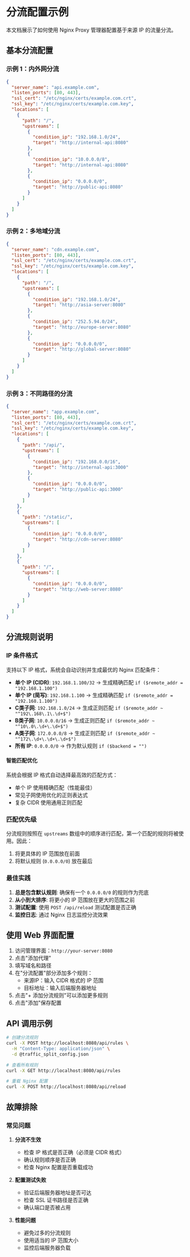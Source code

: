 # 分流配置示例

本文档展示了如何使用 Nginx Proxy 管理器配置基于来源 IP 的流量分流。

## 基本分流配置

### 示例 1：内外网分流

```json
{
  "server_name": "api.example.com",
  "listen_ports": [80, 443],
  "ssl_cert": "/etc/nginx/certs/example.com.crt",
  "ssl_key": "/etc/nginx/certs/example.com.key",
  "locations": [
    {
      "path": "/",
      "upstreams": [
        {
          "condition_ip": "192.168.1.0/24",
          "target": "http://internal-api:8080"
        },
        {
          "condition_ip": "10.0.0.0/8",
          "target": "http://internal-api:8080"
        },
        {
          "condition_ip": "0.0.0.0/0",
          "target": "http://public-api:8080"
        }
      ]
    }
  ]
}
```

### 示例 2：多地域分流

```json
{
  "server_name": "cdn.example.com",
  "listen_ports": [80, 443],
  "ssl_cert": "/etc/nginx/certs/example.com.crt",
  "ssl_key": "/etc/nginx/certs/example.com.key",
  "locations": [
    {
      "path": "/",
      "upstreams": [
        {
          "condition_ip": "192.168.1.0/24",
          "target": "http://asia-server:8080"
        },
        {
          "condition_ip": "252.5.94.0/24",
          "target": "http://europe-server:8080"
        },
        {
          "condition_ip": "0.0.0.0/0",
          "target": "http://global-server:8080"
        }
      ]
    }
  ]
}
```

### 示例 3：不同路径的分流

```json
{
  "server_name": "app.example.com",
  "listen_ports": [80, 443],
  "ssl_cert": "/etc/nginx/certs/example.com.crt",
  "ssl_key": "/etc/nginx/certs/example.com.key",
  "locations": [
    {
      "path": "/api/",
      "upstreams": [
        {
          "condition_ip": "192.168.0.0/16",
          "target": "http://internal-api:3000"
        },
        {
          "condition_ip": "0.0.0.0/0",
          "target": "http://public-api:3000"
        }
      ]
    },
    {
      "path": "/static/",
      "upstreams": [
        {
          "condition_ip": "0.0.0.0/0",
          "target": "http://cdn-server:8080"
        }
      ]
    },
    {
      "path": "/",
      "upstreams": [
        {
          "condition_ip": "0.0.0.0/0",
          "target": "http://web-server:8080"
        }
      ]
    }
  ]
}
```

## 分流规则说明

### IP 条件格式

支持以下 IP 格式，系统会自动识别并生成最优的 Nginx 匹配条件：

- **单个 IP (CIDR)**: `192.168.1.100/32` → 生成精确匹配 `if ($remote_addr = "192.168.1.100")`
- **单个 IP (简写)**: `192.168.1.100` → 生成精确匹配 `if ($remote_addr = "192.168.1.100")`
- **C类子网**: `192.168.1.0/24` → 生成正则匹配 `if ($remote_addr ~ "^192\.168\.1\.\d+$")`
- **B类子网**: `10.0.0.0/16` → 生成正则匹配 `if ($remote_addr ~ "^10\.0\.\d+\.\d+$")`
- **A类子网**: `172.0.0.0/8` → 生成正则匹配 `if ($remote_addr ~ "^172\.\d+\.\d+\.\d+$")`
- **所有 IP**: `0.0.0.0/0` → 作为默认规则 `if ($backend = "")`

#### 智能匹配优化

系统会根据 IP 格式自动选择最高效的匹配方式：
- 单个 IP 使用精确匹配（性能最佳）
- 常见子网使用优化的正则表达式
- 复杂 CIDR 使用通用正则匹配

### 匹配优先级

分流规则按照在 `upstreams` 数组中的顺序进行匹配，第一个匹配的规则将被使用。因此：

1. 将更具体的 IP 范围放在前面
2. 将默认规则 (`0.0.0.0/0`) 放在最后

### 最佳实践

1. **总是包含默认规则**: 确保有一个 `0.0.0.0/0` 的规则作为兜底
2. **从小到大排序**: 将更小的 IP 范围放在更大的范围之前
3. **测试配置**: 使用 `POST /api/reload` 测试配置是否正确
4. **监控日志**: 通过 Nginx 日志监控分流效果

## 使用 Web 界面配置

1. 访问管理界面：`http://your-server:8080`
2. 点击"添加代理"
3. 填写域名和路径
4. 在"分流配置"部分添加多个规则：
   - 来源IP：输入 CIDR 格式的 IP 范围
   - 目标地址：输入后端服务器地址
5. 点击"+ 添加分流规则"可以添加更多规则
6. 点击"添加"保存配置

## API 调用示例

```bash
# 创建分流规则
curl -X POST http://localhost:8080/api/rules \
  -H "Content-Type: application/json" \
  -d @traffic_split_config.json

# 查看所有规则
curl -X GET http://localhost:8080/api/rules

# 重载 Nginx 配置
curl -X POST http://localhost:8080/api/reload
```

## 故障排除

### 常见问题

1. **分流不生效**
   - 检查 IP 格式是否正确（必须是 CIDR 格式）
   - 确认规则顺序是否正确
   - 检查 Nginx 配置是否重载成功

2. **配置测试失败**
   - 验证后端服务器地址是否可达
   - 检查 SSL 证书路径是否正确
   - 确认端口是否被占用

3. **性能问题**
   - 避免过多的分流规则
   - 使用适当的 IP 范围大小
   - 监控后端服务器负载